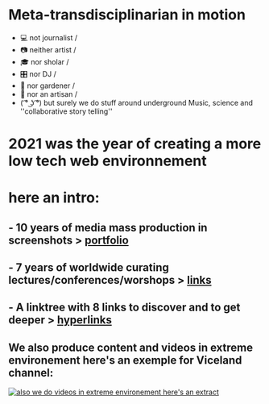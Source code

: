 # Meta-transdisciplinarian in motion

- 💻 not journalist /
- 📷 neither artist /
- 🎓 nor sholar / 
- 🎛 nor DJ / 
- 🍎 nor gardener / 
- 🔧 nor an artisan / 
-  ( ͡° ͜ʖ ͡°) but surely we do stuff around underground Music, science and ''collaborative story telling''



# 2021 was the year of creating a more low tech web environnement 
# here an intro:

## - 10 years of media mass production in screenshots  > [portfolio](https://gambiolo.github.io/media-portfolio/) 

## - 7 years of worldwide curating lectures/conferences/worshops > [links](https://gambiolo.github.io/curation-portfolio/)

## - A linktree with 8 links to discover and to get deeper  > [hyperlinks](https://linktr.ee/dailylaurel)

##  We also produce content and videos in extreme environement here's an exemple for Viceland channel:

[![also we do videos in extreme environement here's an extract ](https://user-images.githubusercontent.com/86488172/130331627-daa029dc-796e-4b87-ba34-52c3db63d900.png)](https://www.facebook.com/dailylaurel/videos/1822920581289077/ "Viceland collab")











<!---
gambiolo/gambiolo is a ✨ special ✨ repository because its `README.md` (this file) appears on your GitHub profile.
You can click the Preview link to take a look at your changes.
--->

